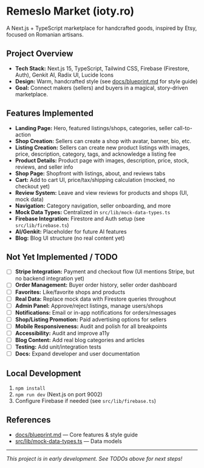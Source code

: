 # Remeslo Market (ioty.ro)

A Next.js + TypeScript marketplace for handcrafted goods, inspired by Etsy, focused on Romanian artisans. 

## Project Overview
- **Tech Stack:** Next.js 15, TypeScript, Tailwind CSS, Firebase (Firestore, Auth), Genkit AI, Radix UI, Lucide Icons
- **Design:** Warm, handcrafted style (see [docs/blueprint.md](docs/blueprint.md) for style guide)
- **Goal:** Connect makers (sellers) and buyers in a magical, story-driven marketplace.

## Features Implemented
- **Landing Page:** Hero, featured listings/shops, categories, seller call-to-action
- **Shop Creation:** Sellers can create a shop with avatar, banner, bio, etc.
- **Listing Creation:** Sellers can create new product listings with images, price, description, category, tags, and acknowledge a listing fee
- **Product Details:** Product page with images, description, price, stock, reviews, and seller info
- **Shop Page:** Shopfront with listings, about, and reviews tabs
- **Cart:** Add to cart UI, price/tax/shipping calculation (mocked, no checkout yet)
- **Review System:** Leave and view reviews for products and shops (UI, mock data)
- **Navigation:** Category navigation, seller onboarding, and more
- **Mock Data Types:** Centralized in `src/lib/mock-data-types.ts`
- **Firebase Integration:** Firestore and Auth setup (see `src/lib/firebase.ts`)
- **AI/Genkit:** Placeholder for future AI features
- **Blog:** Blog UI structure (no real content yet)

## Not Yet Implemented / TODO
- [ ] **Stripe Integration:** Payment and checkout flow (UI mentions Stripe, but no backend integration yet)
- [ ] **Order Management:** Buyer order history, seller order dashboard
- [ ] **Favorites:** Like/favorite shops and products
- [ ] **Real Data:** Replace mock data with Firestore queries throughout
- [ ] **Admin Panel:** Approve/reject listings, manage users/shops
- [ ] **Notifications:** Email or in-app notifications for orders/messages
- [ ] **Shop/Listing Promotion:** Paid advertising options for sellers
- [ ] **Mobile Responsiveness:** Audit and polish for all breakpoints
- [ ] **Accessibility:** Audit and improve a11y
- [ ] **Blog Content:** Add real blog categories and articles
- [ ] **Testing:** Add unit/integration tests
- [ ] **Docs:** Expand developer and user documentation

## Local Development
1. `npm install`
2. `npm run dev` (Next.js on port 9002)
3. Configure Firebase if needed (see `src/lib/firebase.ts`)

## References
- [docs/blueprint.md](docs/blueprint.md) — Core features & style guide
- [src/lib/mock-data-types.ts](src/lib/mock-data-types.ts) — Data models

---

*This project is in early development. See TODOs above for next steps!*
